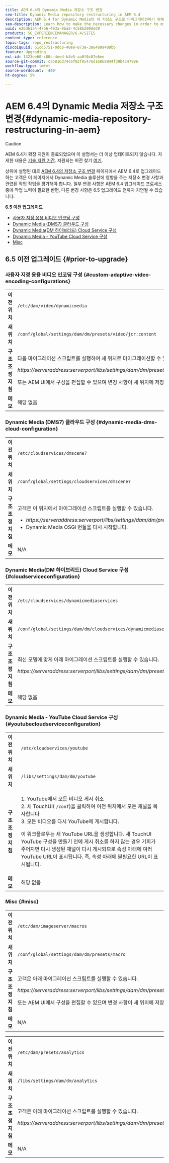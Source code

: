 ```yaml
---
title: AEM 6.4의 Dynamic Media 저장소 구조 변경
seo-title: Dynamic Media repository restructuring in AEM 6.4
description: AEM 6.4 for Dynamic Media의 새 저장소 구조로 마이그레이션하기 위해 필요한 변경 작업을 수행하는 방법을 알아봅니다.
seo-description: Learn how to make the necessary changes in order to migrate to the new repository structure in AEM 6.4 for Dynamic Media.
uuid: e26d61a4-47b6-493a-9ba2-4c58b200ddd9
products: SG_EXPERIENCEMANAGER/6.4/SITES
content-type: reference
topic-tags: repo_restructuring
discoiquuid: 61cd5751-0dc8-48e0-873e-3a64899489bb
feature: Upgrading
exl-id: 1323ee60-c80c-4eed-b3e5-aa0f0c07e6ee
source-git-commit: c5b816d74c6f02f85476d16868844f39b4c47996
workflow-type: tm+mt
source-wordcount: '449'
ht-degree: 5%

---
```


# AEM 6.4의 Dynamic Media 저장소 구조 변경{#dynamic-media-repository-restructuring-in-aem}

>[!CAUTION]
>
>AEM 6.4가 확장 지원이 종료되었으며 이 설명서는 더 이상 업데이트되지 않습니다. 자세한 내용은 [기술 지원 기간](https://helpx.adobe.com/kr/support/programs/eol-matrix.html). 지원되는 버전 찾기 [여기](https://experienceleague.adobe.com/docs/).

상위에 설명된 대로 [AEM 6.4의 저장소 구조 변경](/help/sites-deploying/repository-restructuring.md) 페이지에서 AEM 6.4로 업그레이드하는 고객은 이 페이지에서 Dynamic Media 솔루션에 영향을 주는 저장소 변경 사항과 관련된 작업 작업을 평가해야 합니다. 일부 변경 사항은 AEM 6.4 업그레이드 프로세스 중에 작업 노력이 필요한 반면, 다른 변경 사항은 6.5 업그레이드 전까지 지연될 수 있습니다.

**6.5 이전 업그레이드**

* [사용자 지정 응용 비디오 인코딩 구성](/help/sites-deploying/dynamicmedia-repository-restructuring-in-aem-6-4.md#custom-adaptive-video-encoding-configurations)
* [Dynamic Media (DMS7) 클라우드 구성](/help/sites-deploying/dynamicmedia-repository-restructuring-in-aem-6-4.md#dynamic-media-dms-cloud-configuration)
* [Dynamic Media(DM 하이브리드) Cloud Service 구성](/help/sites-deploying/dynamicmedia-repository-restructuring-in-aem-6-4.md#cloudserviceconfiguration)
* [Dynamic Media - YouTube Cloud Service 구성](/help/sites-deploying/dynamicmedia-repository-restructuring-in-aem-6-4.md#youtubecloudserviceconfiguration)
* [Misc](/help/sites-deploying/dynamicmedia-repository-restructuring-in-aem-6-4.md#misc)

## 6.5 이전 업그레이드 {#prior-to-upgrade}

### 사용자 지정 응용 비디오 인코딩 구성  {#custom-adaptive-video-encoding-configurations}

<table> 
 <tbody>
  <tr>
   <td><strong>이전 위치</strong></td> 
   <td><code>/etc/dam/video/dynamicmedia</code></td> 
  </tr>
  <tr>
   <td><strong>새 위치</strong></td> 
   <td><code>/conf/global/settings/dam/dm/presets/video/jcr:content</code></td> 
  </tr>
  <tr>
   <td><strong>구조 조정 지침</strong></td> 
   <td><p>다음 마이그레이션 스크립트를 실행하여 새 위치로 마이그레이션할 수 있습니다.</p> <p><em>https://serveraddress:serverport/libs/settings/dam/dm/presets.migratedmcontent.json</em></p> <p>또는 AEM UI에서 구성을 편집할 수 있으며 변경 사항이 새 위치에 저장됩니다.</p> </td> 
  </tr>
  <tr>
   <td><strong>메모</strong></td> 
   <td>해당 없음<br /> </td> 
  </tr>
 </tbody>
</table>

### Dynamic Media (DMS7) 클라우드 구성 {#dynamic-media-dms-cloud-configuration}

<table> 
 <tbody>
  <tr>
   <td><strong>이전 위치</strong></td> 
   <td><code>/etc/cloudservices/dmscene7</code></td> 
  </tr>
  <tr>
   <td><strong>새 위치</strong></td> 
   <td><code>/conf/global/settings/cloudservices/dmscene7</code></td> 
  </tr>
  <tr>
   <td><strong>구조 조정 지침</strong></td> 
   <td><p>고객은 이 위치에서 마이그레이션 스크립트를 실행할 수 있습니다.<br /> </p> 
    <ul> 
     <li><em>https://serveraddress:serverport/libs/settings/dam/dm/presets.migratedmcontent.json</em></li> 
     <li>Dynamic Media OSGi 번들을 다시 시작합니다.</li> 
    </ul> </td> 
  </tr>
  <tr>
   <td><strong>메모</strong></td> 
   <td>N/A</td> 
  </tr>
 </tbody>
</table>

### Dynamic Media(DM 하이브리드) Cloud Service 구성 {#cloudserviceconfiguration}

<table> 
 <tbody>
  <tr>
   <td><strong>이전 위치</strong></td> 
   <td><code>/etc/cloudservices/dynamicmediaservices</code></td> 
  </tr>
  <tr>
   <td><strong>새 위치</strong></td> 
   <td><code>/conf/global/settings/dam/dm/cloudservices/dynamicmediaservices</code></td> 
  </tr>
  <tr>
   <td><strong>구조 조정 지침</strong></td> 
   <td><p>최신 모델에 맞게 아래 마이그레이션 스크립트를 실행할 수 있습니다.</p> <p><em>https://serveraddress:serverport/libs/settings/dam/dm/presets.migratedmcontent.jso</em></p> </td> 
  </tr>
  <tr>
   <td><strong>메모</strong></td> 
   <td>해당 없음<br /> </td> 
  </tr>
 </tbody>
</table>

### Dynamic Media - YouTube Cloud Service 구성  {#youtubecloudserviceconfiguration}

<table> 
 <tbody>
  <tr>
   <td><strong>이전 위치</strong></td> 
   <td><code>/etc/cloudservices/youtube</code></td> 
  </tr>
  <tr>
   <td><strong>새 위치</strong></td> 
   <td><code>/libs/settings/dam/dm/youtube</code></td> 
  </tr>
  <tr>
   <td><strong>구조 조정 지침</strong></td> 
   <td><p>1. YouTube에서 모든 비디오 게시 취소<br /> 2. 새 TouchUI( <code>/conf</code>)을 클릭하여 이전 위치에서 모든 채널을 복사합니다<br /> 3. 모든 비디오를 다시 YouTube에 게시합니다.</p> <p>이 워크플로우는 새 YouTube URL을 생성합니다. 새 TouchUI YouTube 구성을 만들기 전에 게시 취소를 하지 않는 경우 기회가 주어지면 다시 생성된 채널이 다시 게시되므로 속성 아래에 여러 YouTube URL이 표시됩니다. 즉, 속성 아래에 불필요한 URL이 표시됩니다.</p> </td> 
  </tr>
  <tr>
   <td><strong>메모</strong></td> 
   <td>해당 없음<br /> </td> 
  </tr>
 </tbody>
</table>

### Misc {#misc}

<table> 
 <tbody>
  <tr>
   <td><strong>이전 위치</strong></td> 
   <td><code>/etc/dam/imageserver/macros</code></td> 
  </tr>
  <tr>
   <td><strong>새 위치</strong></td> 
   <td><code>/conf/global/settings/dam/dm/presets/macro</code></td> 
  </tr>
  <tr>
   <td><strong>구조 조정 지침</strong></td> 
   <td><p>고객은 아래 마이그레이션 스크립트를 실행할 수 있습니다.</p> <p><em>https://serveraddress:serverport/libs/settings/dam/dm/presets.migratedmcontent.json</em></p> <p>또는 AEM UI에서 구성을 편집할 수 있으며 변경 사항이 새 위치에 저장됩니다.</p> </td> 
  </tr>
  <tr>
   <td><strong>메모</strong></td> 
   <td>N/A</td> 
  </tr>
 </tbody>
</table>

<table> 
 <tbody>
  <tr>
   <td><strong>이전 위치</strong></td> 
   <td><code>/etc/dam/presets/analytics</code></td> 
  </tr>
  <tr>
   <td><strong>새 위치</strong></td> 
   <td><code>/libs/settings/dam/dm/analytics</code></td> 
  </tr>
  <tr>
   <td><strong>구조 조정 지침</strong></td> 
   <td><p>고객은 아래 마이그레이션 스크립트를 실행할 수 있습니다.</p> <p><em>https://serveraddress:serverport/libs/settings/dam/dm/presets.migratedmcontent.json</em></p> </td> 
  </tr>
  <tr>
   <td><strong>메모</strong></td> 
   <td>N/A</td> 
  </tr>
 </tbody>
</table>
